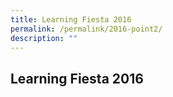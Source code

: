 ```yaml
---
title: Learning Fiesta 2016
permalink: /permalink/2016-point2/
description: ""
---
```

## Learning Fiesta 2016

